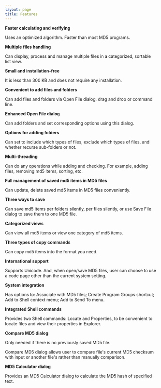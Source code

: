 ```yaml
---
layout: page
title: Features
---
```

**Faster calculating and verifying**

Uses an optimized algorithm. Faster than most MD5 programs.

**Multiple files handling**

Can display, process and manage multiple files in a categorized, sortable list view.

**Small and installation-free**

It is less than 300 KB and does not require any installation.

**Convenient to add files and folders**

Can add files and folders via Open File dialog, drag and drop or command line.

**Enhanced Open File dialog**

Can add folders and set corresponding options using this dialog.

**Options for adding folders**

Can set to include which types of files, exclude which types of files, and whether recurse sub-folders or not.

**Multi-threading**

Can do any operations while adding and checking. For example, adding files, removing md5 items, sorting, etc.

**Full management of saved md5 items in MD5 files**

Can update, delete saved md5 items in MD5 files conveniently.

**Three ways to save**

Can save md5 items per folders silently, per files silently, or use Save File dialog to save them to one MD5 file.

**Categorized views**

Can view all md5 items or view one category of md5 items.

**Three types of copy commands**

Can copy md5 items into the format you need.

**International support**

Supports Unicode. And, when open/save MD5 files, user can choose to use a code page other than the current system setting.

**System integration**

Has options to: Associate with MD5 files; Create Program Groups shortcut; Add to Shell context menu; Add to Send To menu.

**Integrated Shell commands**

Provides two Shell commands: Locate and Properties, to be convenient to locate files and view their properties in Explorer.

**Compare MD5 dialog**

Only needed if there is no previously saved MD5 file.

Compare MD5 dialog allows user to compare file's current MD5 checksum with input or another file's rather than manually comparison.

**MD5 Calculator dialog**

Provides an MD5 Calculator dialog to calculate the MD5 hash of specified text.

